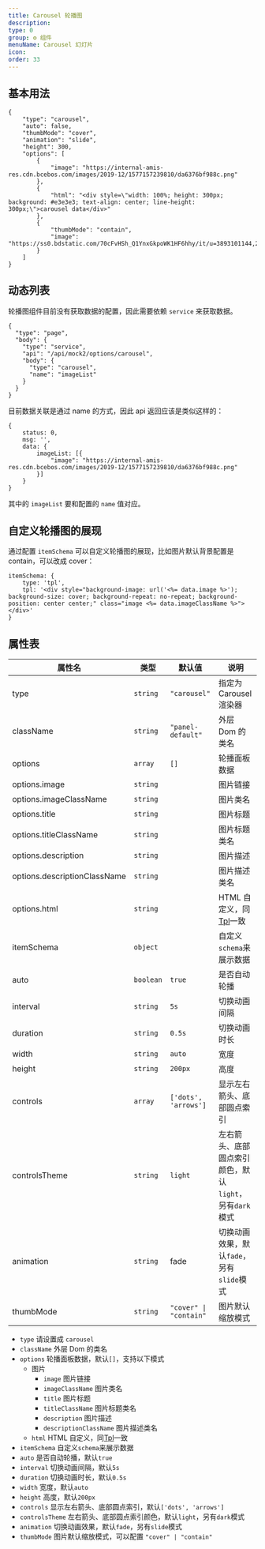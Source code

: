 ```yaml
---
title: Carousel 轮播图
description:
type: 0
group: ⚙ 组件
menuName: Carousel 幻灯片
icon:
order: 33
---
```


## 基本用法

```schema: scope="body"
{
    "type": "carousel",
    "auto": false,
    "thumbMode": "cover",
    "animation": "slide",
    "height": 300,
    "options": [
        {
            "image": "https://internal-amis-res.cdn.bcebos.com/images/2019-12/1577157239810/da6376bf988c.png"
        },
        {
            "html": "<div style=\"width: 100%; height: 300px; background: #e3e3e3; text-align: center; line-height: 300px;\">carousel data</div>"
        },
        {
            "thumbMode": "contain",
            "image": "https://ss0.bdstatic.com/70cFvHSh_Q1YnxGkpoWK1HF6hhy/it/u=3893101144,2877209892&fm=23&gp=0.jpg"
        }
    ]
}
```

## 动态列表

轮播图组件目前没有获取数据的配置，因此需要依赖 `service` 来获取数据。

```schema: scope="body"
{
  "type": "page",
  "body": {
    "type": "service",
    "api": "/api/mock2/options/carousel",
    "body": {
      "type": "carousel",
      "name": "imageList"
    }
  }
}
```

目前数据关联是通过 name 的方式，因此 api 返回应该是类似这样的：

```
{
    status: 0,
    msg: '',
    data: {
        imageList: [{
            "image": "https://internal-amis-res.cdn.bcebos.com/images/2019-12/1577157239810/da6376bf988c.png"
        }]
    }
}
```

其中的 `imageList` 要和配置的 `name` 值对应。

## 自定义轮播图的展现

通过配置 `itemSchema` 可以自定义轮播图的展现，比如图片默认背景配置是 contain，可以改成 cover：

```
itemSchema: {
    type: 'tpl',
    tpl: '<div style="background-image: url('<%= data.image %>'); background-size: cover; background-repeat: no-repeat; background-position: center center;" class="image <%= data.imageClassName %>"></div>'
}
```

## 属性表

| 属性名                       | 类型      | 默认值                 | 说明                                                    |
| ---------------------------- | --------- | ---------------------- | ------------------------------------------------------- |
| type                         | `string`  | `"carousel"`           | 指定为 Carousel 渲染器                                  |
| className                    | `string`  | `"panel-default"`      | 外层 Dom 的类名                                         |
| options                      | `array`   | `[]`                   | 轮播面板数据                                            |
| options.image                | `string`  |                        | 图片链接                                                |
| options.imageClassName       | `string`  |                        | 图片类名                                                |
| options.title                | `string`  |                        | 图片标题                                                |
| options.titleClassName       | `string`  |                        | 图片标题类名                                            |
| options.description          | `string`  |                        | 图片描述                                                |
| options.descriptionClassName | `string`  |                        | 图片描述类名                                            |
| options.html                 | `string`  |                        | HTML 自定义，同[Tpl](./tpl)一致                         |
| itemSchema                   | `object`  |                        | 自定义`schema`来展示数据                                |
| auto                         | `boolean` | `true`                 | 是否自动轮播                                            |
| interval                     | `string`  | `5s`                   | 切换动画间隔                                            |
| duration                     | `string`  | `0.5s`                 | 切换动画时长                                            |
| width                        | `string`  | `auto`                 | 宽度                                                    |
| height                       | `string`  | `200px`                | 高度                                                    |
| controls                     | `array`   | `['dots', 'arrows']`   | 显示左右箭头、底部圆点索引                              |
| controlsTheme                | `string`  | `light`                | 左右箭头、底部圆点索引颜色，默认`light`，另有`dark`模式 |
| animation                    | `string`  | fade                   | 切换动画效果，默认`fade`，另有`slide`模式               |
| thumbMode                    | `string`  | `"cover" \| "contain"` | 图片默认缩放模式                                        |

- `type` 请设置成 `carousel`
- `className` 外层 Dom 的类名
- `options` 轮播面板数据，默认`[]`，支持以下模式
  - 图片
    - `image` 图片链接
    - `imageClassName` 图片类名
    - `title` 图片标题
    - `titleClassName` 图片标题类名
    - `description` 图片描述
    - `descriptionClassName` 图片描述类名
  - `html` HTML 自定义，同[Tpl](./Tpl.md)一致
- `itemSchema` 自定义`schema`来展示数据
- `auto` 是否自动轮播，默认`true`
- `interval` 切换动画间隔，默认`5s`
- `duration` 切换动画时长，默认`0.5s`
- `width` 宽度，默认`auto`
- `height` 高度，默认`200px`
- `controls` 显示左右箭头、底部圆点索引，默认`['dots', 'arrows']`
- `controlsTheme` 左右箭头、底部圆点索引颜色，默认`light`，另有`dark`模式
- `animation` 切换动画效果，默认`fade`，另有`slide`模式
- `thumbMode` 图片默认缩放模式，可以配置 `"cover" | "contain"`
